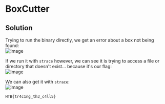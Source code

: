 # BoxCutter

## Solution 
Trying to run the binary directly, we get an error about a box not being found:  
![image](https://github.com/LazyTitan33/CTF-Writeups/assets/80063008/7229bb65-d4e3-49f9-9d8b-73ec41aa0ba7)

If we run it with `strace` however, we can see it is trying to access a file or directory that doesn't exist... because it's our flag:  
![image](https://github.com/LazyTitan33/CTF-Writeups/assets/80063008/72695b07-f8c0-4048-8280-9ccfc2268038)

We can also get it with `strace`:  
![image](https://github.com/LazyTitan33/CTF-Writeups/assets/80063008/9856733a-c422-4a51-ac9a-42b23f5b4cda)

`HTB{tr4c1ng_th3_c4ll5}`
